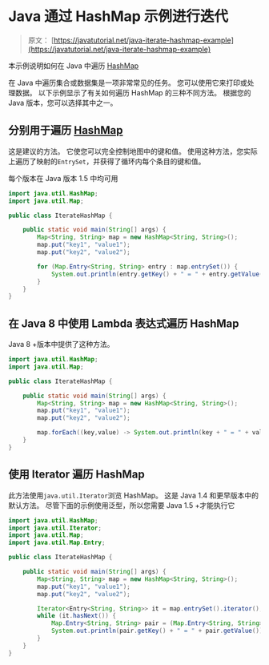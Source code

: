 # Java 通过 HashMap 示例进行迭代

> 原文： [https://javatutorial.net/java-iterate-hashmap-example](https://javatutorial.net/java-iterate-hashmap-example)

本示例说明如何在 Java 中遍历 [HashMap](https://javatutorial.net/java-hashmap-example)

在 Java 中遍历集合或数据集是一项非常常见的任务。 您可以使用它来打印或处理数据。 以下示例显示了有关如何遍历 HashMap 的三种不同方法。 根据您的 Java 版本，您可以选择其中之一。

## 分别用于遍历 [HashMap](https://javatutorial.net/java-hashmap-example)

这是建议的方法。 它使您可以完全控制地图中的键和值。 使用这种方法，您实际上遍历了映射的`EntrySet`，并获得了循环内每个条目的键和值。

每个版本在 Java 版本 1.5 中均可用

```java
import java.util.HashMap;
import java.util.Map;

public class IterateHashMap {

	public static void main(String[] args) {
		Map<String, String> map = new HashMap<String, String>();
		map.put("key1", "value1");
		map.put("key2", "value2");

		for (Map.Entry<String, String> entry : map.entrySet()) {
		    System.out.println(entry.getKey() + " = " + entry.getValue());
		}
	}
}

```

## 在 Java 8 中使用 Lambda 表达式遍历 HashMap

Java 8 +版本中提供了这种方法。

```java
import java.util.HashMap;
import java.util.Map;

public class IterateHashMap {

	public static void main(String[] args) {
		Map<String, String> map = new HashMap<String, String>();
		map.put("key1", "value1");
		map.put("key2", "value2");

		map.forEach((key,value) -> System.out.println(key + " = " + value));
	}
}

```

## 使用 Iterator 遍历 HashMap

此方法使用`java.util.Iterator`浏览 HashMap。 这是 Java 1.4 和更早版本中的默认方法。 尽管下面的示例使用泛型，所以您需要 Java 1.5 +才能执行它

```java
import java.util.HashMap;
import java.util.Iterator;
import java.util.Map;
import java.util.Map.Entry;

public class IterateHashMap {

	public static void main(String[] args) {
		Map<String, String> map = new HashMap<String, String>();
		map.put("key1", "value1");
		map.put("key2", "value2");

		Iterator<Entry<String, String>> it = map.entrySet().iterator();
		while (it.hasNext()) {
			Map.Entry<String, String> pair = (Map.Entry<String, String>) it.next();
			System.out.println(pair.getKey() + " = " + pair.getValue());
		}
	}
}

```